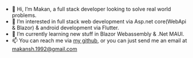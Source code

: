 - 👋 Hi, I’m Makan, a full stack developer looking to solve real world problems.
- 👀 I’m interested in full stack web development via Asp.net core(WebApi & Blazor) & android development via Flutter.
- 🌱 I’m currently learning new stuff in Blazor Webassembly & .Net MAUI.
- 📫 You can reach me via <a href="https://github.com/MakanShabani">my github</a>, or you can just send me an email at makansh.1992@gmail.com


